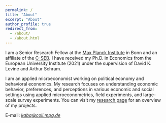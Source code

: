 ```yaml
---
permalink: /
title: "About"
excerpt: "About"
author_profile: true
redirect_from: 
  - /about/
  - /about.html
---
```


I am a Senior Research Fellow at the [Max Planck Institute](https://www.coll.mpg.de/) in Bonn and an affiliate of the [C-SEB](https://c-seb.de/en/). I have received my Ph.D. in Economics from the European University Institute (2021) under the supervision of David K. Levine and Arthur Schram. 

I am an applied microeconomist working on political economy and behavioral economics. My research focuses on understanding economic behavior, preferences, and perceptions in various economic and social settings using applied microeconometrics, field experiments, and large-scale survey experiments. You can visit my [research page](https://mustafakaba.github.io/research/) for an overview of my projects.

E-mail: *kaba@coll.mpg.de*


